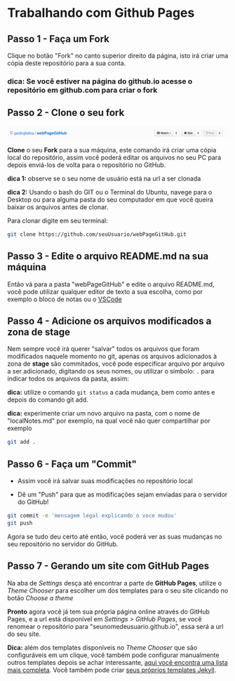 # Trabalhando com Github Pages

## Passo 1 - Faça um Fork


Clique no botão "Fork" no canto superior direito da página, isto irá criar uma cópia deste repositório para a sua conta.

### **dica:** Se você estiver na página do github.io acesse o repositório em github.com para criar o fork

## Passo 2 - Clone o seu fork

![Imagem Fork](./Fork.png)

**Clone** o seu **Fork** para a sua máquina, este comando irá criar uma cópia local do repositório, assim você poderá editar os arquivos no seu PC para depois enviá-los de volta para o repositório no GitHub.

**dica 1:** observe se o seu nome de usuário está na url a ser clonada

**dica 2:** Usando o bash do GIT ou o Terminal do Ubuntu, navege para o Desktop ou para alguma pasta do seu computador em que você queira baixar os arquivos antes de clonar.

Para clonar digite em seu terminal:

```bash
git clone https://github.com/seuUsuario/webPageGitHub.git

```

## Passo 3 - Edite o arquivo README.md na sua máquina

Então vá para a pasta "webPageGitHub" e edite o arquivo README.md, você pode utilizar qualquer editor de texto a sua escolha, como por exemplo o bloco de notas ou o [VSCode](https://code.visualstudio.com/)


## Passo 4 - Adicione os arquivos modificados a zona de stage

Nem sempre você irá querer "salvar" todos os arquivos que foram modificados naquele momento no git, apenas os arquivos adicionados à zona de **stage** são commitados, você pode especificar arquivo por arquivo a ser adicionado, digitando os seus nomes, ou utilizar o símbolo: `.` para indicar todos os arquivos da pasta, assim:

**dica:** utilize o comando ```git status``` a cada mudança, bem como antes e depois do comando git add.

**dica:** experimente criar um novo arquivo na pasta, com o nome de "localNotes.md" por exemplo, na qual você não quer compartilhar por exemplo

```bash
git add .
```


## Passo 6 - Faça um "Commit"

- Assim você irá salvar suas modificações no repositório local

- Dê um "Push" para que as modificações sejam enviadas para o servidor do GitHub!

```bash
git commit -m 'mensagem legal explicando o voce mudou'
git push
```

Agora se tudo deu certo até então, você poderá ver as suas mudanças no seu repositório no servidor do GitHub.

## Passo 7 - Gerando um site com GitHub Pages



Na aba de *Settings* desça até encontrar a parte de **GitHub Pages**, utilize o *Theme Chooser* para escolher um dos templates para o seu site clicando no botão *Choose a theme*

**Pronto** agora você já tem sua própria página online através do GitHub Pages, e a url está disponível em *Settings > GitHub Pages*, se você renomear o repositório para "seunomedeusuario.github.io", essa será a url do seu site.

**Dica:** além dos templates disponíveis no *Theme Chooser* que são configuráveis em um clique, você também pode configurar manualmente outros templates depois se achar interessante, [aqui você encontra uma lista mais completa](http://jekyllthemes.org/). Você também pode criar [seus próprios templates Jekyll](https://jekyllrb.com/).
